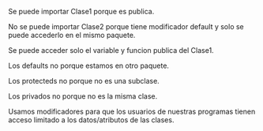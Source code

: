 Se puede importar Clase1 porque es publica.

No se puede importar Clase2 porque tiene modificador default y solo se puede accederlo en el mismo paquete.

Se puede acceder solo el variable y funcion publica del Clase1.

Los defaults no porque estamos en otro paquete.

Los protecteds no porque no es una subclase.

Los privados no porque no es la misma clase.

Usamos modificadores para que los usuarios de nuestras programas tienen acceso limitado a los datos/atributos de las clases.

